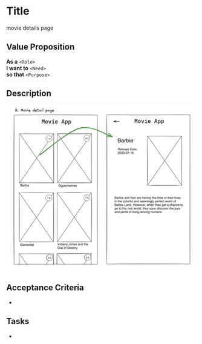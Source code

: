 # Title

movie details page

## Value Proposition

**As a** `<Role>` <br>
**I want to** `<Need>` <br>
**so that** `<Purpose>` <br>

## Description

![wireframe](./assets/scribble-movie-details-page.png)

## Acceptance Criteria

-

## Tasks

-
